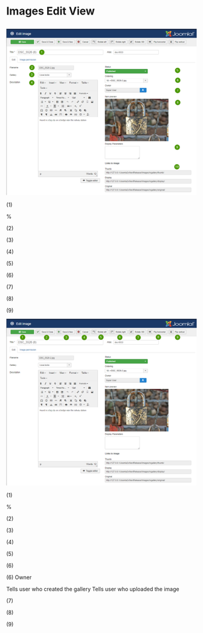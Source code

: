 # Images Edit View

##

![Image List view batch processing ](https://github.com/RSGallery2/RSGallery2_Project/blob/master/Documentation/ImagesUsedInDoc/image.edit.01.png?raw=true)

(1)

%

(2)


(3)



(4)



(5)


(6)


(7)



(8)



(9)



![Image List view batch processing ](https://github.com/RSGallery2/RSGallery2_Project/blob/master/Documentation/ImagesUsedInDoc/image.edit.02.png?raw=true)

(1)

%

(2)


(3)



(4)



(5)


(6)

(6) Owner

Tells user who created the gallery
Tells user who uploaded the image



(7)



(8)



(9)
